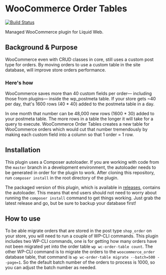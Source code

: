 # WooCommerce Order Tables

[![Build Status](https://travis-ci.org/liquidweb/woocommerce-order-tables.svg?branch=fix%2Ftravis-config)](https://travis-ci.org/liquidweb/woocommerce-order-tables)

Managed WooCommerce plugin for Liquid Web.

## Background & Purpose
WooCommerce even with CRUD classes in core, still uses a custom post type for orders. By moving orders to use a custom table in the site database, will improve store orders performance.

### Here's how
WooCommerce saves more than 40 custom fields per order— including those from plugins— inside the wp_postmeta table. If your store gets ~40 per day, that's 1600 rows (40 * 40) added to the postmeta table in a day.

In one month that number can be 48,000 new rows (1600 * 30) added to your postmeta table. The more rows in a table the longer it will take for a query to execute. WooCommerce Order Tables creates a new table for WooCommerce orders which would cut that number tremendously by making each custom field into a column so that 1 order = 1 row.

## Installation
This plugin uses a Composer autoloader. If you are working with code from the `master` branch in a development environment, the autoloader needs to be generated in order for the plugin to work. After cloning this repository, run `composer install` in the root directory of the plugin.

The packaged version of this plugin, which is available in [releases](https://github.com/liquidweb/WooCommerce-Order-Tables/releases), contains the autoloader. This means that end users should not need to worry about running the `composer install` command to get things working. Just grab the latest release and go, but be sure to backup your database first!

## How to use
To be able migrate orders that are stored in the post type `shop_order` on your store, you will need to run a couple of WP-CLI commands. This plugin includes two WP-CLI commands, one is for getting how many orders have not been migrated yet into the order table `wp wc-order-table count`. The other WP-CLI command is to migrate the orders to the `woocommerce_order` database table, that command is `wp wc-order-table migrate --batch=500 --page=1`. So the default batch number of the orders to process is 1000, so you can adjust the batch number as needed.
